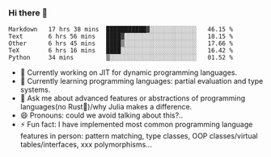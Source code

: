 
### Hi there 👋

<!--START_SECTION:waka-->
```text
Markdown   17 hrs 38 mins  ███████████▓░░░░░░░░░░░░░   46.15 % 
Text       6 hrs 56 mins   ████▓░░░░░░░░░░░░░░░░░░░░   18.15 % 
Other      6 hrs 45 mins   ████▒░░░░░░░░░░░░░░░░░░░░   17.66 % 
TeX        6 hrs 16 mins   ████░░░░░░░░░░░░░░░░░░░░░   16.42 % 
Python     34 mins         ▒░░░░░░░░░░░░░░░░░░░░░░░░   01.52 % 
```
<!--END_SECTION:waka-->

- 🔭 Currently working on JIT for dynamic programming languages.
- 🌱 Currently learning programming languages: partial evaluation and type systems.
- 💬 Ask me about advanced features or abstractions of programming languages(no Rust🤔)/why Julia makes a difference.
- 😄 Pronouns: could we avoid talking about this?..
- ⚡ Fun fact: I have implemented most common programming language features in person: pattern matching, type classes, OOP classes/virtual tables/interfaces, xxx polymorphisms...

<!--
**thautwarm/thautwarm** is a ✨ _special_ ✨ repository because its `README.md` (this file) appears on your GitHub profile.

Here are some ideas to get you started:

- 🔭 I’m currently working on ...
- 🌱 I’m currently learning ...
- 👯 I’m looking to collaborate on ...
- 🤔 I’m looking for help with ...
- 💬 Ask me about ...
- 📫 How to reach me: ...
- 😄 Pronouns: ...
- ⚡ Fun fact: ...
-->
